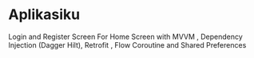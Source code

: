 # Aplikasiku

Login and Register Screen For Home Screen with MVVM , Dependency Injection (Dagger Hilt), Retrofit , Flow Coroutine and Shared Preferences
